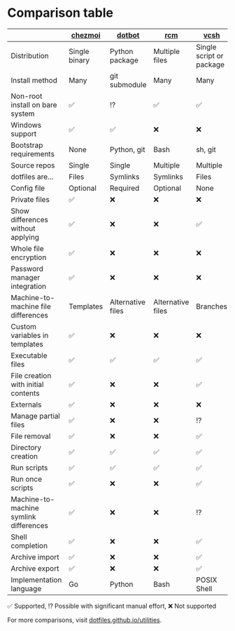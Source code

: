 # Comparison table

|                                        | [chezmoi][chezmoi] | [dotbot][dotbot]  | [rcm][rcm]        | [vcsh][vcsh]             | [yadm][yadm]                 | [bare git][bare git] |
| -------------------------------------- | ------------------ | ----------------- | ----------------- | ------------------------ | ---------------------------- | -------------------- |
| Distribution                           | Single binary      | Python package    | Multiple files    | Single script or package | Single script                | -                    |
| Install method                         | Many               | git submodule     | Many              | Many                     | Many                         | Manual               |
| Non-root install on bare system        | ✅                 | ⁉️                | ✅                | ✅                       | ✅                           | ✅                   |
| Windows support                        | ✅                 | ✅                | ❌                | ❌                       | ✅                           | ✅                   |
| Bootstrap requirements                 | None               | Python, git       | Bash              | sh, git                  | git                          | git                  |
| Source repos                           | Single             | Single            | Multiple          | Multiple                 | Single                       | Single               |
| dotfiles are...                        | Files              | Symlinks          | Symlinks          | Files                    | Files                        | Files                |
| Config file                            | Optional           | Required          | Optional          | None                     | Optional                     | Optional             |
| Private files                          | ✅                 | ❌                | ❌                | ❌                       | ✅                           | ❌                   |
| Show differences without applying      | ✅                 | ❌                | ❌                | ✅                       | ✅                           | ✅                   |
| Whole file encryption                  | ✅                 | ❌                | ❌                | ❌                       | ✅                           | ❌                   |
| Password manager integration           | ✅                 | ❌                | ❌                | ❌                       | ❌                           | ❌                   |
| Machine-to-machine file differences    | Templates          | Alternative files | Alternative files | Branches                 | Alternative files, templates | ⁉️                   |
| Custom variables in templates          | ✅                 | ❌                | ❌                | ❌                       | ❌                           | ❌                   |
| Executable files                       | ✅                 | ✅                | ✅                | ✅                       | ✅                           | ✅                   |
| File creation with initial contents    | ✅                 | ❌                | ❌                | ✅                       | ❌                           | ❌                   |
| Externals                              | ✅                 | ❌                | ❌                | ❌                       | ❌                           | ❌                   |
| Manage partial files                   | ✅                 | ❌                | ❌                | ⁉️                       | ✅                           | ⁉️                   |
| File removal                           | ✅                 | ❌                | ❌                | ✅                       | ✅                           | ❌                   |
| Directory creation                     | ✅                 | ✅                | ✅                | ✅                       | ✅                           | ✅                   |
| Run scripts                            | ✅                 | ✅                | ✅                | ✅                       | ✅                           | ❌                   |
| Run once scripts                       | ✅                 | ❌                | ❌                | ✅                       | ✅                           | ❌                   |
| Machine-to-machine symlink differences | ✅                 | ❌                | ❌                | ⁉️                       | ✅                           | ⁉️                   |
| Shell completion                       | ✅                 | ❌                | ❌                | ✅                       | ✅                           | ✅                   |
| Archive import                         | ✅                 | ❌                | ❌                | ✅                       | ❌                           | ✅                   |
| Archive export                         | ✅                 | ❌                | ❌                | ✅                       | ❌                           | ✅                   |
| Implementation language                | Go                 | Python            | Bash              | POSIX Shell              | Bash                         | C                    |

✅ Supported, ⁉️ Possible with significant manual effort, ❌ Not supported

For more comparisons, visit [dotfiles.github.io/utilities][utils].

[chezmoi]: https://chezmoi.io/
[dotbot]: https://github.com/anishathalye/dotbot
[rcm]: https://github.com/thoughtbot/rcm
[vcsh]: https://github.com/RichiH/vcsh
[yadm]: https://yadm.io/
[bare git]: https://www.atlassian.com/git/tutorials/dotfiles "bare git"
[utils]: https://dotfiles.github.io/utilities/
